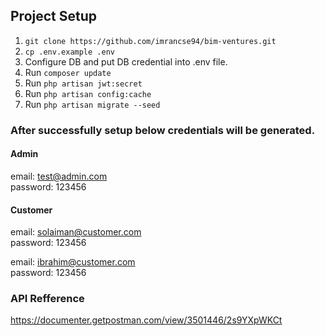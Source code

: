 ## Project Setup

1. ``git clone https://github.com/imrancse94/bim-ventures.git`` 
2. ``cp .env.example .env``
3. Configure DB and put DB credential into .env file.
4. Run ``composer update``
5. Run ``php artisan jwt:secret``
6. Run ``php artisan config:cache``
7. Run ``php artisan migrate --seed``

### After successfully setup below credentials will be generated.

#### Admin
email: test@admin.com\
password: 123456

#### Customer
email: solaiman@customer.com\
password: 123456

email: ibrahim@customer.com\
password: 123456

### API Refference

https://documenter.getpostman.com/view/3501446/2s9YXpWKCt